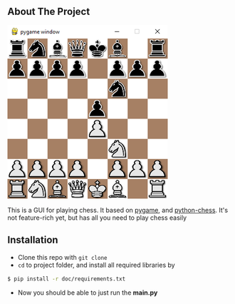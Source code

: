 ## About The Project

![image](./doc/example.png)

This is a GUI for playing chess.
It based on [pygame](https://github.com/pygame/pygame),
and [python-chess](https://github.com/niklasf/python-chess).
It's not feature-rich yet, but has all you need to play chess easily

## Installation
- Clone this repo with `git clone`
- `cd` to project folder, and install all required libraries by
```sh
$ pip install -r doc/requirements.txt
```
- Now you should be able to just run the **main.py**
